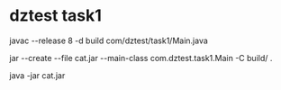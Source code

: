 # dztest task1


javac --release 8 -d build com/dztest/task1/Main.java

jar --create --file cat.jar --main-class com.dztest.task1.Main -C build/ .

java -jar cat.jar 